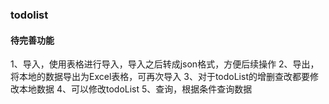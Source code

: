 ### todolist

#### 待完善功能

1、导入，使用表格进行导入，导入之后转成json格式，方便后续操作
2、导出，将本地的数据导出为Excel表格，可再次导入
3、对于todoList的增删查改都要修改本地数据
4、可以修改todoList
5、查询，根据条件查询数据
